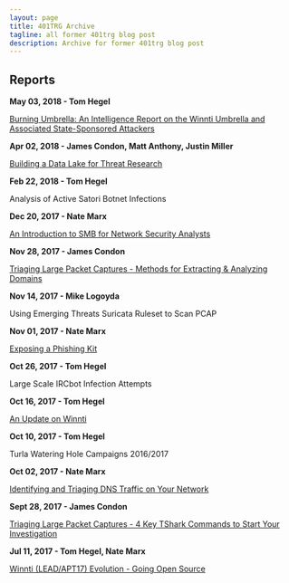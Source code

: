 ```yaml
---
layout: page
title: 401TRG Archive
tagline: all former 401trg blog post
description: Archive for former 401trg blog post
---
```


## Reports

**May 03, 2018 - Tom Hegel**

[Burning Umbrella: An Intelligence Report on the Winnti Umbrella and Associated State-Sponsored Attackers](pages/burning-umbrella.html)

**Apr 02, 2018 - James Condon, Matt Anthony, Justin Miller**

[Building a Data Lake for Threat Research](pages/building-a-data-lake-for-threat-research.html)

**Feb 22, 2018 - Tom Hegel**

Analysis of Active Satori Botnet Infections

**Dec 20, 2017 - Nate Marx**

[An Introduction to SMB for Network Security Analysts](pages/an-introduction-to-smb-for-network-security-analysts.html)

**Nov 28, 2017 - James Condon**

[Triaging Large Packet Captures - Methods for Extracting & Analyzing Domains](pages/triaging-large-packet-captures-methods-for-extracting-analyzing-domains.html)

**Nov 14, 2017 - Mike Logoyda**

Using Emerging Threats Suricata Ruleset to Scan PCAP

**Nov 01, 2017 - Nate Marx**

[Exposing a Phishing Kit](pages/exposing-a-phishing-kit.html)

**Oct 26, 2017 - Tom Hegel**

Large Scale IRCbot Infection Attempts

**Oct 16, 2017 - Tom Hegel**

[An Update on Winnti](pages/an-update-on-winnti.html)

**Oct 10, 2017 - Tom Hegel**

Turla Watering Hole Campaigns 2016/2017

**Oct 02, 2017 - Nate Marx**

[Identifying and Triaging DNS Traffic on Your Network](pages/identifying-and-triaging-dns-traffic-on-your-network.html)

**Sept 28, 2017 - James Condon**

[Triaging Large Packet Captures - 4 Key TShark Commands to Start Your Investigation](pages/triaging-large-packet-captures-4-key-tshark-commands-to-start-your-investigation.html)

**Jul 11, 2017 - Tom Hegel, Nate Marx**

[Winnti (LEAD/APT17) Evolution - Going Open Source](pages/winnti-evolution-going-open-source.html)
